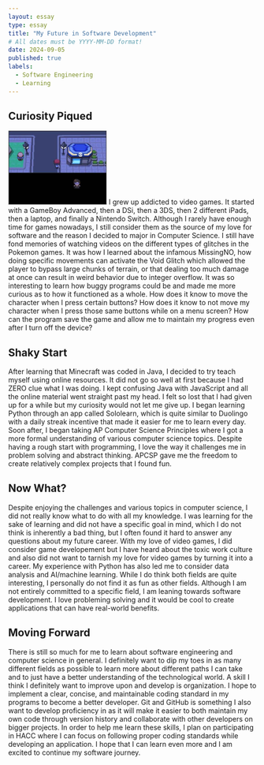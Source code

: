 ```yaml
---
layout: essay
type: essay
title: "My Future in Software Development"
# All dates must be YYYY-MM-DD format!
date: 2024-09-05
published: true
labels:
  - Software Engineering
  - Learning
---
```


## Curiosity Piqued
<p><img style="float=left" margin-right="10px" width="200px" src="../img/void/void.jpg" alt="image of void glitch in pokemon platinum"> I grew up addicted to video games. It started with a GameBoy Advanced, then a DSi, then a 3DS, then 2 different iPads, then a laptop, and finally a Nintendo Switch. Although I rarely have enough time for games nowadays, I still consider them as the source of my love for software and the reason I decided to major in Computer Science. I still have fond memories of watching videos on the different types of glitches in the Pokemon games. It was how I learned about the infamous MissingNO, how doing specific movements can activate the Void Glitch which allowed the player to bypass large chunks of terrain, or that dealing too much damage at once can result in weird behavior due to integer overflow. It was so interesting to learn how buggy programs could be and made me more curious as to how it functioned as a whole. How does it know to move the character when I press certain buttons? How does it know to not move my character when I press those same buttons while on a menu screen? How can the program save the game and allow me to maintain my progress even after I turn off the device?</p>

## Shaky Start
After learning that Minecraft was coded in Java, I decided to try teach myself using online resources. It did not go so well at first because I had ZERO clue what I was doing. I kept confusing Java with JavaScript and all the online material went straight past my head. I felt so lost that I had given up for a while but my curiosity would not let me give up. I began learning Python through an app called Sololearn, which is quite similar to Duolingo with a daily streak incentive that made it easier for me to learn every day. Soon after, I began taking AP Computer Science Principles where I got a more formal understanding of various computer science topics. Despite having a rough start with programming, I love the way it challenges me in problem solving and abstract thinking. APCSP gave me the freedom to create relatively complex projects that I found fun. 

## Now What?
Despite enjoying the challenges and various topics in computer science, I did not really know what to do with all my knowledge. I was learning for the sake of learning and did not have a specific goal in mind, which I do not think is inherently a bad thing, but I often found it hard to answer any questions about my future career. With my love of video games, I did consider game developement but I have heard about the toxic work culture and also did not want to tarnish my love for video games by turning it into a career. My experience with Python has also led me to consider data analysis and AI/machine learning. While I do think both fields are quite interesting, I personally do not find it as fun as other fields. Although I am not entirely committed to a specific field, I am leaning towards software development. I love probleming solving and it would be cool to create applications that can have real-world benefits. 

## Moving Forward
There is still so much for me to learn about software engineering and computer science in general. I definitely want to dip my toes in as many different fields as possible to learn more about different paths I can take and to just have a better understanding of the technological world. A skill I think I definitely want to improve upon and develop is organization. I hope to implement a clear, concise, and maintainable coding standard in my programs to become a better developer. Git and GitHub is something I also want to develop proficiency in as it will make it easier to both maintain my own code through version history and collaborate with other developers on bigger projects. In order to help me learn these skills, I plan on participating in HACC where I can focus on following proper coding standards while developing an application. I hope that I can learn even more and I am excited to continue my software journey. 
